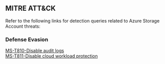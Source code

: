 ## MITRE ATT&CK
Refer to the following links for detection queries related to Azure Storage Account threats:
### Defense Evasion
[MS-T810-Disable audit logs](https://github.com/le0li9ht/Microsoft-Sentinel-Queries/blob/main/Storage%20Accounts/Disable%20or%20Delete%20Audit%20Logs.md)  
[MS-T811-Disable cloud workload protection](https://github.com/le0li9ht/Microsoft-Sentinel-Queries/blob/main/Storage%20Accounts/Disable%20cloud%20workload%20protection.md)
